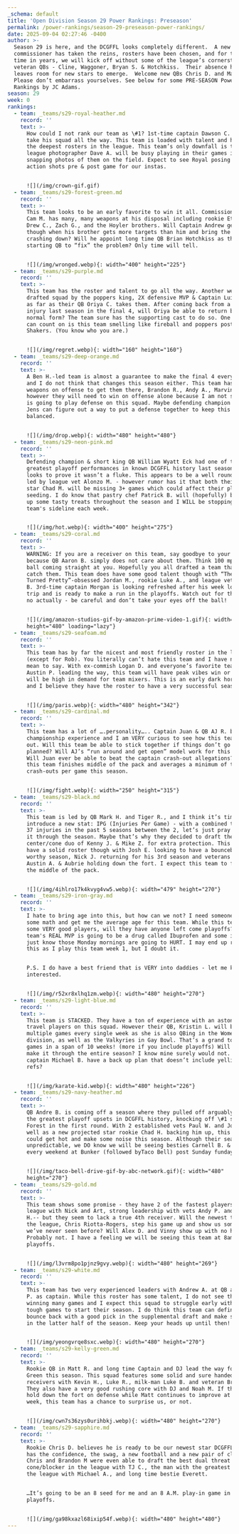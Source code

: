 ```yaml
---
_schema: default
title: 'Open Division Season 29 Power Rankings: Preseason'
permalink: /power-rankings/season-29-preseason-power-rankings/
date: 2025-09-04 02:27:46 -0400
author: >-
  Season 29 is here, and the DCGFFL looks completely different.  A new
  commissioner has taken the reins, rosters have been chosen, and for the first
  time in years, we will kick off without some of the league’s cornerstone &
  veteran QBs - Cline, Waggoner, Bryan S. & Hotchkiss.  Their absence however
  leaves room for new stars to emerge.  Welcome new QBs Chris D. and Matt R.! 
  Please don’t embarrass yourselves. See below for some PRE-SEASON Power
  Rankings by JC Adams.
season: 29
week: 0
rankings:
  - team: _teams/s29-royal-heather.md
    record: ''
    text: >-
      How could I not rank our team as \#1? 1st-time captain Dawson C. looks to
      take his squad all the way. This team is loaded with talent and has one of
      the deepest rosters in the league. This team’s only downfall is that
      league photographer Dave A. will be busy playing in their games instead of
      snapping photos of them on the field. Expect to see Royal posing for
      action shots pre & post game for our instas.


      ![](/img/crown-gif.gif)
  - team: _teams/s29-forest-green.md
    record: ''
    text: >-
      This team looks to be an early favorite to win it all. Commissioner & QB
      Cam M. has many, many weapons at his disposal including rookie Ethan S.,
      Drew C., Zach G., and the Hoyler brothers. Will Captain Andrew get jealous
      though when his brother gets more targets than him and bring the team
      crashing down? Will he appoint long time QB Brian Hotchkiss as the new
      starting QB to “fix” the problem? Only time will tell.


      ![](/img/wronged.webp){: width="400" height="225"}
  - team: _teams/s29-purple.md
    record: ''
    text: >-
      This team has the roster and talent to go all the way. Another well
      drafted squad by the poppers king, 2X defensive MVP & Captain Luie will go
      as far as their QB Oriya C. takes them. After coming back from a tough
      injury last season in the final 4, will Oriya be able to return back to
      normal form? The team sure has the supporting cast to do so. One thing we
      can count on is this team smelling like fireball and poppers post game at
      Shakers. (You know who you are.)


      ![](/img/regret.webp){: width="160" height="160"}
  - team: _teams/s29-deep-orange.md
    record: ''
    text: >-
      A Ben H.-led team is almost a guarantee to make the final 4 every season
      and I do not think that changes this season either. This team has multiple
      weapons on offense to get them there, Brandon R., Andy A., Marvin W.—
      however they will need to win on offense alone because I am not sure who
      is going to play defense on this squad. Maybe defending champion captain
      Jens can figure out a way to put a defense together to keep this team
      balanced.


      ![](/img/drop.webp){: width="480" height="480"}
  - team: _teams/s29-neon-pink.md
    record: ''
    text: >-
      Defending champion & short king QB William Wyatt Eck had one of the
      greatest playoff performances in known DCGFFL history last season and
      looks to prove it wasn’t a fluke. This appears to be a well rounded team
      led by league vet Alonzo M. - however rumor has it that both their QB and
      star Chad M. will be missing 3+ games which could affect their playoff
      seeding. I do know that pastry chef Patrick B. will (hopefully) be baking
      up some tasty treats throughout the season and I WILL be stopping by this
      team's sideline each week.


      ![](/img/hot.webp){: width="400" height="275"}
  - team: _teams/s29-coral.md
    record: ''
    text: >-
      WARNING: If you are a receiver on this team, say goodbye to your fingers,
      because QB Aaron B. simply does not care about them. Think 100 mph fast
      ball coming straight at you. Hopefully you all drafted a team that can
      catch them. This team does have some good talent though with “The Summer I
      Turned Pretty”-obsessed Jordan M., rookie Luke A., and league vet Daniel
      B. 3rd-time captain Morgan is looking refreshed after his week long Italy
      trip and is ready to make a run in the playoffs. Watch out for this team -
      no actually - be careful and don’t take your eyes off the ball!


      ![](/img/amazon-studios-gif-by-amazon-prime-video-1.gif){: width="480"
      height="480" loading="lazy"}
  - team: _teams/s29-seafoam.md
    record: ''
    text: >-
      This team has by far the nicest and most friendly roster in the league
      (except for Rob). You literally can’t hate this team and I have nothing
      mean to say. With ex-commish Logan D. and everyone’s favorite teammate
      Austin P. leading the way, this team will have peak vibes win or lose and
      will be high in demand for team mixers. This is an early dark horse team
      and I believe they have the roster to have a very successful season.


      ![](/img/paris.webp){: width="480" height="342"}
  - team: _teams/s29-cardinal.md
    record: ''
    text: >-
      This team has a lot of ….personality….. Captain Juan & QB AJ R. both have
      championship experience and I am VERY curious to see how this team shakes
      out. Will this team be able to stick together if things don’t go as
      planned? Will AJ’s “run around and get open” model work for this group?
      Will Juan ever be able to beat the captain crash-out allegations? I think
      this team finishes middle of the pack and averages a minimum of two
      crash-outs per game this season.


      ![](/img/fight.webp){: width="250" height="315"}
  - team: _teams/s29-black.md
    record: ''
    text: >-
      This team is led by QB Mark H. and Tiger R., and I think it’s time to
      introduce a new stat: IPG (Injuries Per Game) - with a combined total of
      37 injuries in the past 5 seasons between the 2, let’s just pray they make
      it through the season. Maybe that’s why they decided to draft the star
      center/cone duo of Kenny J. & Mike Z. for extra protection. This team does
      have a solid roster though with Josh E. looking to have a bounceback MVP
      worthy season, Nick J. returning for his 3rd season and veterans like
      Austin A. & Aubrie holding down the fort. I expect this team to finish in
      the middle of the pack.


      ![](/img/4ihlro17k4kvyg4vw5.webp){: width="479" height="270"}
  - team: _teams/s29-iron-gray.md
    record: ''
    text: >-
      I hate to bring age into this, but how can we not? I need someone to do
      some math and get me the average age for this team. While this team has
      some VERY good players, will they have anyone left come playoffs? This
      team's REAL MVP is going to be a drug called Ibuprofen and some ice. I
      just know those Monday mornings are going to HURT. I may end up regretting
      this as I play this team week 1, but I doubt it.


      P.S. I do have a best friend that is VERY into daddies - let me know if
      interested.


      ![](/img/r52xr8xlhq1zm.webp){: width="480" height="270"}
  - team: _teams/s29-light-blue.md
    record: ''
    text: >-
      This team is STACKED. They have a ton of experience with an astonishing 7
      travel players on this squad. However their QB, Kristin L. will be playing
      multiple games every single week as she is also QBing in the Women’s+
      division, as well as the Valkyries in Gay Bowl. That’s a grand total of 23
      games in a span of 10 weeks! (more if you include playoffs) Will her arm
      make it through the entire season? I know mine surely would not. Does
      captain Michael B. have a back up plan that doesn’t include yelling at the
      refs?


      ![](/img/karate-kid.webp){: width="480" height="226"}
  - team: _teams/s29-navy-heather.md
    record: ''
    text: >-
      QB Andre B. is coming off a season where they pulled off arguably one of
      the greatest playoff upsets in DCGFFL history, knocking off \#1 seed
      Forest in the first round. With 2 established vets Paul W. and John C., as
      well as a new projected star rookie Chad H. backing him up, this team
      could get hot and make some noise this season. Although their season is
      unpredictable, we DO know we will be seeing besties Carnell B. & Alex H.
      every weekend at Bunker (followed byTaco Bell) post Sunday funday.


      ![](/img/taco-bell-drive-gif-by-abc-network.gif){: width="480"
      height="270"}
  - team: _teams/s29-gold.md
    record: ''
    text: >-
      This team shows some promise - they have 2 of the fastest players in the
      league with Nick and Art, strong leadership with vets Andy P. and Matt
      H.-- but they seem to lack a true 4th receiver. Will the newest twink in
      the league, Chris Riotta-Rogers, step his game up and show us something
      we’ve never seen before? Will Alex D. and Vinny show up with no hangover?
      Probably not. I have a feeling we will be seeing this team at 8am come
      playoffs.


      ![](/img/l3vrm8po1pjnz9gvy.webp){: width="480" height="269"}
  - team: _teams/s29-white.md
    record: ''
    text: >-
      This team has two very experienced leaders with Andrew A. at QB and Trey
      P. as captain. While this roster has some talent, I do not see this team
      winning many games and I expect this squad to struggle early with 3 very
      tough games to start their season. I do think this team can definitely
      bounce back with a good pick in the supplemental draft and make some noise
      in the latter half of the season. Keep your heads up until then!!


      ![](/img/yeongvrqe8sxc.webp){: width="480" height="270"}
  - team: _teams/s29-kelly-green.md
    record: ''
    text: >-
      Rookie QB in Matt R. and long time Captain and DJ lead the way for Kelly
      Green this season. This squad features some solid and sure handed
      receivers with Kevin H., Luke R., milk-man Luke B. and veteran Brendan M..
      They also have a very good rushing core with DJ and Noah M. If they can
      hold down the fort on defense while Matt continues to improve at QB every
      week, this team has a chance to surprise us, or not.


      ![](/img/cwn7s36zys0urihbkj.webp){: width="480" height="270"}
  - team: _teams/s29-sapphire.md
    record: ''
    text: >-
      Rookie Chris D. believes he is ready to be our newest star DCGFFL QB. He
      has the confidence, the swag, a new football and a new pair of cleats.
      Chris and Brandon M were even able to draft the best dual threat
      cone/blocker in the league with TJ C., the man with the greatest hair in
      the league with Michael A., and long time bestie Everett.


      …It’s going to be an 8 seed for me and an 8 A.M. play-in game in the
      playoffs.


      ![](/img/ga98kxazl68ixip54f.webp){: width="480" height="480"}
---
```

